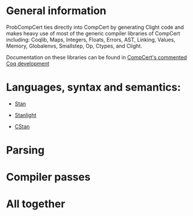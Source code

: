 # General information

ProbCompCert ties directly into CompCert by generating Clight code and
makes heavy use of most of the generic compiler libraries of CompCert
including: Coqlib, Maps, Integers, Floats, Errors, AST, Linking,
Values, Memory, Globalenvs, Smallstep, Op, Ctypes, and Clight.

Documentation on these libraries can be found in [CompCert's commented
Coq development](https://compcert.org/doc/index.html)

# Languages, syntax and semantics:

* [Stan](Stan.v)

* [Stanlight](Stanlight.v)

* [CStan](CStan.v)

# Parsing

# Compiler passes

# All together